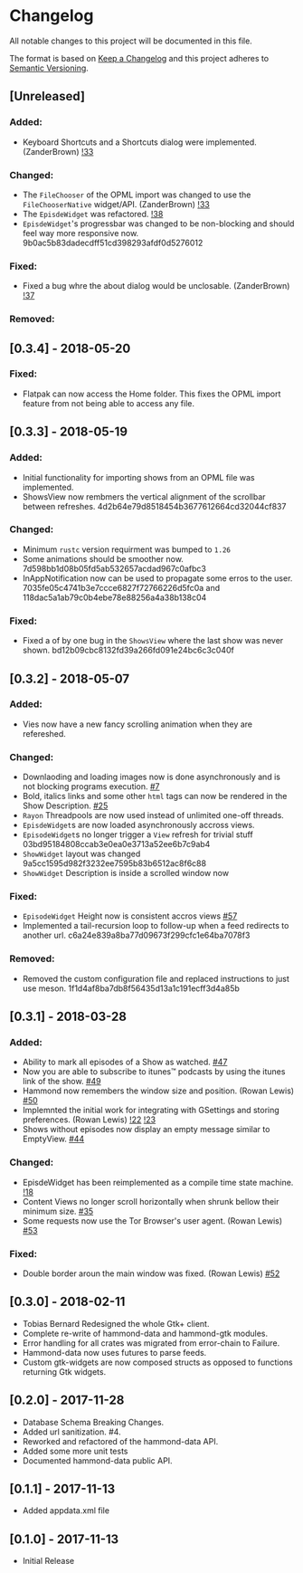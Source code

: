 # Changelog
All notable changes to this project will be documented in this file.

The format is based on [Keep a Changelog](http://keepachangelog.com/en/1.0.0/)
and this project adheres to [Semantic Versioning](http://semver.org/spec/v2.0.0.html).

## [Unreleased]
### Added:
- Keyboard Shortcuts and a Shortcuts dialog were implemented. (ZanderBrown) [!33](https://gitlab.gnome.org/World/hammond/merge_requests/33)

### Changed:
- The `FileChooser` of the OPML import was changed to use the `FileChooserNative` widget/API. (ZanderBrown) [!33](https://gitlab.gnome.org/World/hammond/merge_requests/33)
- The `EpisdeWidget` was refactored. [!38](https://gitlab.gnome.org/World/hammond/merge_requests/38)
- `EpisdeWidget`'s progressbar was changed to be non-blocking and should feel way more responsive now. 9b0ac5b83dadecdff51cd398293afdf0d5276012

### Fixed:
- Fixed a bug whre the about dialog would be unclosable. (ZanderBrown) [!37](https://gitlab.gnome.org/World/hammond/merge_requests/37)

### Removed:

## [0.3.4] - 2018-05-20
### Fixed:
- Flatpak can now access the Home folder. This fixes the OPML import feature from
not being able to access any file.

## [0.3.3] - 2018-05-19
### Added:
- Initial functionality for importing shows from an OPML file was implemented.
- ShowsView now rembmers the vertical alignment of the scrollbar between refreshes. 4d2b64e79d8518454b3677612664cd32044cf837

### Changed:
- Minimum `rustc` version requirment was bumped to `1.26`
- Some animations should be smoother now. 7d598bb1d08b05fd5ab532657acdad967c0afbc3
- InAppNotification now can be used to propagate some erros to the user. 7035fe05c4741b3e7ccce6827f72766226d5fc0a and 118dac5a1ab79c0b4ebe78e88256a4a38b138c04

### Fixed:
- Fixed a of by one bug in the `ShowsView` where the last show was never shown. bd12b09cbc8132fd39a266fd091e24bc6c3c040f

## [0.3.2] - 2018-05-07
### Added:
- Vies now have a new fancy scrolling animation when they are refereshed.

### Changed:
- Downlaoding and loading images now is done asynchronously and is not blocking programs execution.
[#7](https://gitlab.gnome.org/World/hammond/issues/7)
- Bold, italics links and some other `html` tags can now be rendered in the Show Description.
[#25](https://gitlab.gnome.org/World/hammond/issues/25)
- `Rayon` Threadpools are now used instead of unlimited one-off threads.
- `EpisdeWidget`s are now loaded asynchronously accross views.
- `EpisodeWidget`s no longer trigger a `View` refresh for trivial stuff 03bd95184808ccab3e0ea0e3713a52ee6b7c9ab4
- `ShowWidget` layout was changed 9a5cc1595d982f3232ee7595b83b6512ac8f6c88
- `ShowWidget` Description is inside a scrolled window now

### Fixed:
- `EpisodeWidget` Height now is consistent accros views [#57](https://gitlab.gnome.org/World/hammond/issues/57)
- Implemented a tail-recursion loop to follow-up when a feed redirects to another url. c6a24e839a8ba77d09673f299cfc1e64ba7078f3

### Removed:
- Removed the custom configuration file and replaced instructions to just use meson. 1f1d4af8ba7db8f56435d13a1c191ecff3d4a85b

## [0.3.1] - 2018-03-28
### Added:
- Ability to mark all episodes of a Show as watched.
[#47](https://gitlab.gnome.org/World/hammond/issues/47)
- Now you are able to subscribe to itunes™ podcasts by using the itunes link of the show.
[#49](https://gitlab.gnome.org/World/hammond/issues/49)
- Hammond now remembers the window size and position. (Rowan Lewis)
[#50](https://gitlab.gnome.org/World/hammond/issues/50)
- Implemnted the initial work for integrating with GSettings and storing preferences. (Rowan Lewis)
[!22](https://gitlab.gnome.org/World/hammond/merge_requests/22) [!23](https://gitlab.gnome.org/World/hammond/merge_requests/23)
- Shows without episodes now display an empty message similar to EmptyView.
[#44](https://gitlab.gnome.org/World/hammond/issues/44)

### Changed:
- EpisdeWidget has been reimplemented as a compile time state machine.
[!18](https://gitlab.gnome.org/World/hammond/merge_requests/18)
- Content Views no longer scroll horizontally when shrunk bellow their minimum size.
[#35](https://gitlab.gnome.org/World/hammond/issues/35)
- Some requests now use the Tor Browser's user agent. (Rowan Lewis)
[#53](https://gitlab.gnome.org/World/hammond/issues/53)

### Fixed:
- Double border aroun the main window was fixed. (Rowan Lewis)
[#52](https://gitlab.gnome.org/World/hammond/issues/52)

## [0.3.0] - 2018-02-11
- Tobias Bernard Redesigned the whole Gtk+ client.
- Complete re-write of hammond-data and hammond-gtk modules.
- Error handling for all crates was migrated from error-chain to Failure.
- Hammond-data now uses futures to parse feeds.
- Custom gtk-widgets are now composed structs as opposed to functions returning Gtk widgets.

## [0.2.0] - 2017-11-28
- Database Schema Breaking Changes.
- Added url sanitization. #4.
- Reworked and refactored of the hammond-data API.
- Added some more unit tests
- Documented hammond-data public API.

## [0.1.1] - 2017-11-13
- Added appdata.xml file

## [0.1.0] - 2017-11-13
- Initial Release